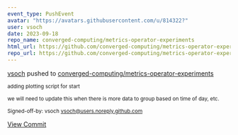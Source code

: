 ```yaml
---
event_type: PushEvent
avatar: "https://avatars.githubusercontent.com/u/814322?"
user: vsoch
date: 2023-09-18
repo_name: converged-computing/metrics-operator-experiments
html_url: https://github.com/converged-computing/metrics-operator-experiments/commit/107c6aa9b1cae34abfec41bb598806379760ef83
repo_url: https://github.com/converged-computing/metrics-operator-experiments
---
```


<a href='https://github.com/vsoch' target='_blank'>vsoch</a> pushed to <a href='https://github.com/converged-computing/metrics-operator-experiments' target='_blank'>converged-computing/metrics-operator-experiments</a>

<small>adding plotting script for start

we will need to update this when there is more data to
group based on time of day, etc.

Signed-off-by: vsoch <vsoch@users.noreply.github.com></small>

<a href='https://github.com/converged-computing/metrics-operator-experiments/commit/107c6aa9b1cae34abfec41bb598806379760ef83' target='_blank'>View Commit</a>